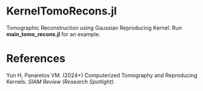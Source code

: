 # KernelTomoRecons.jl

Tomographic Reconstruction using Gaussian Reproducing Kernel. Run **main_tomo_recons.jl** for an example.

# References

Yun H, Panaretos VM. (2024+) Computerized Tomography and Reproducing Kernels. _SIAM Review (Research Spotlight)_.


